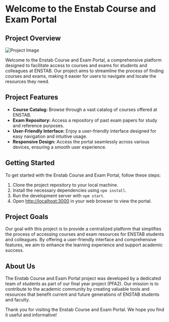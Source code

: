 # Welcome to the Enstab Course and Exam Portal

## Project Overview

![Project Image](/project.png)

Welcome to the Enstab Course and Exam Portal, a comprehensive platform designed to facilitate access to courses and exams for students and colleagues at ENSTAB. Our project aims to streamline the process of finding courses and exams, making it easier for users to navigate and locate the resources they need.

## Project Features

- **Course Catalog:** Browse through a vast catalog of courses offered at ENSTAB.
- **Exam Repository:** Access a repository of past exam papers for study and reference purposes.
- **User-Friendly Interface:** Enjoy a user-friendly interface designed for easy navigation and intuitive usage.
- **Responsive Design:** Access the portal seamlessly across various devices, ensuring a smooth user experience.

## Getting Started

To get started with the Enstab Course and Exam Portal, follow these steps:

1. Clone the project repository to your local machine.
2. Install the necessary dependencies using `npm install`.
3. Run the development server with `npm start`.
4. Open [http://localhost:3000](http://localhost:3000) in your web browser to view the portal.

## Project Goals

Our goal with this project is to provide a centralized platform that simplifies the process of accessing courses and exam resources for ENSTAB students and colleagues. By offering a user-friendly interface and comprehensive features, we aim to enhance the learning experience and support academic success.

## About Us

The Enstab Course and Exam Portal project was developed by a dedicated team of students as part of our final year project (PFA2). Our mission is to contribute to the academic community by creating valuable tools and resources that benefit current and future generations of ENSTAB students and faculty.

Thank you for visiting the Enstab Course and Exam Portal. We hope you find it useful and informative!

